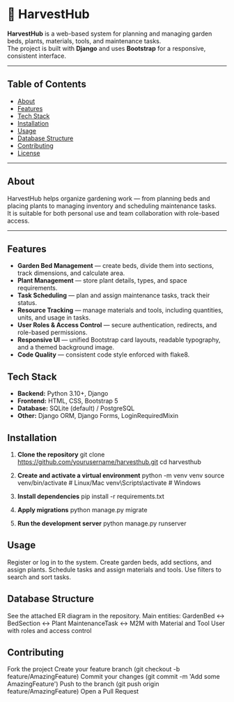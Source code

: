 # 🌱 HarvestHub

**HarvestHub** is a web-based system for planning and managing garden beds, plants, materials, tools, and maintenance tasks.  
The project is built with **Django** and uses **Bootstrap** for a responsive, consistent interface.

---

## Table of Contents
- [About](#about)
- [Features](#features)
- [Tech Stack](#tech-stack)
- [Installation](#installation)
- [Usage](#usage)
- [Database Structure](#database-structure)
- [Contributing](#contributing)
- [License](#license)

---

## About

HarvestHub helps organize gardening work — from planning beds and placing plants to managing inventory and scheduling maintenance tasks.  
It is suitable for both personal use and team collaboration with role-based access.

---

## Features

- **Garden Bed Management** — create beds, divide them into sections, track dimensions, and calculate area.
- **Plant Management** — store plant details, types, and space requirements.
- **Task Scheduling** — plan and assign maintenance tasks, track their status.
- **Resource Tracking** — manage materials and tools, including quantities, units, and usage in tasks.
- **User Roles & Access Control** — secure authentication, redirects, and role-based permissions.
- **Responsive UI** — unified Bootstrap card layouts, readable typography, and a themed background image.
- **Code Quality** — consistent code style enforced with flake8.


## Tech Stack

- **Backend:** Python 3.10+, Django
- **Frontend:** HTML, CSS, Bootstrap 5
- **Database:** SQLite (default) / PostgreSQL
- **Other:** Django ORM, Django Forms, LoginRequiredMixin


## Installation

1. **Clone the repository**
    git clone https://github.com/yourusername/harvesthub.git
    cd harvesthub

2. **Create and activate a virtual environment**
    python -m venv venv
    source venv/bin/activate  # Linux/Mac
    venv\Scripts\activate     # Windows
3. **Install dependencies**
    pip install -r requirements.txt
4. **Apply migrations**
    python manage.py migrate
5. **Run the development server**
    python manage.py runserver

## Usage

Register or log in to the system.
Create garden beds, add sections, and assign plants.
Schedule tasks and assign materials and tools.
Use filters to search and sort tasks.

## Database Structure

See the attached ER diagram in the repository.
Main entities:
GardenBed ↔ BedSection ↔ Plant
MaintenanceTask ↔ M2M with Material and Tool
User with roles and access control

## Contributing

Fork the project
Create your feature branch (git checkout -b feature/AmazingFeature)
Commit your changes (git commit -m 'Add some AmazingFeature')
Push to the branch (git push origin feature/AmazingFeature)
Open a Pull Request